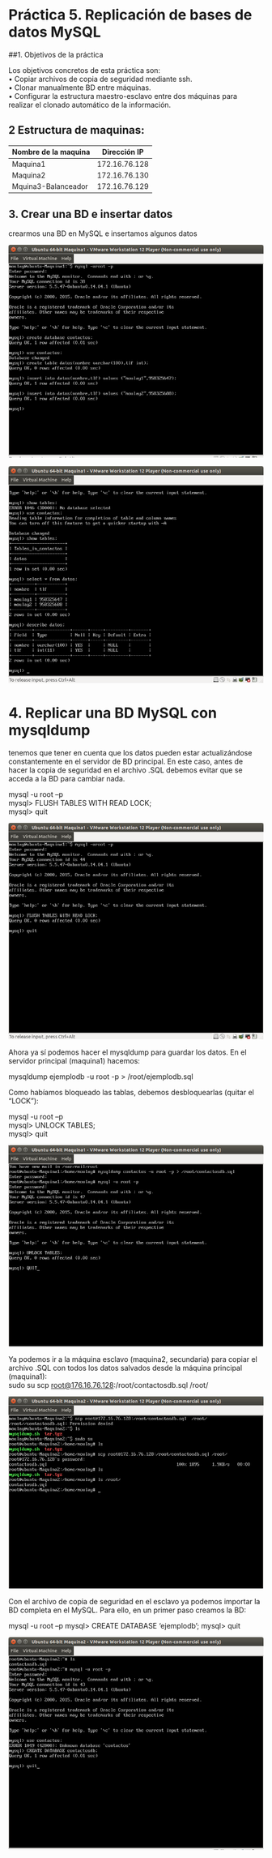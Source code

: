 # Práctica 5. Replicación de bases de datos MySQL

##1. Objetivos de la práctica

Los objetivos concretos de esta práctica son:  
• Copiar archivos de copia de seguridad mediante ssh.  
• Clonar manualmente BD entre máquinas.  
• Configurar la estructura maestro-esclavo entre dos máquinas para realizar el
clonado automático de la información.

## 2 Estructura de  maquinas:

Nombre de la maquina | Dirección IP
-----------| -------------
Maquina1 |172.16.76.128
Maquina2 |172.16.76.130
Mquina3-Balanceador |172.16.76.129

## 3. Crear una BD e insertar datos

 crearmos una BD en MySQL e insertamos algunos datos

![imagen1](https://github.com/moulayrchid/swap1516/blob/master/practica5/imagen1.png)

![imagen2](https://github.com/moulayrchid/swap1516/blob/master/practica5/imagen2.png)


# 4. Replicar una BD MySQL con mysqldump
 tenemos que tener en cuenta que los datos pueden estar actualizándose constantemente en el servidor de BD principal. En este caso,
antes de hacer la copia de seguridad en el archivo .SQL debemos evitar que se acceda a la BD para cambiar nada.

mysql -u root –p  
mysql> FLUSH TABLES WITH READ LOCK;  
mysql> quit  

![imagen3](https://github.com/moulayrchid/swap1516/blob/master/practica5/imagen3.png)

Ahora ya sí podemos hacer el mysqldump para guardar los datos. En el servidor principal (maquina1) hacemos:  

mysqldump ejemplodb -u root -p > /root/ejemplodb.sql

Como habíamos bloqueado las tablas, debemos desbloquearlas (quitar el “LOCK”):  

mysql -u root –p  
mysql> UNLOCK TABLES;  
mysql> quit  

![imagen4](https://github.com/moulayrchid/swap1516/blob/master/practica5/imagen4.png)

Ya podemos ir a la máquina esclavo (maquina2, secundaria) para copiar el archivo
.SQL con todos los datos salvados desde la máquina principal (maquina1):  
sudo su
scp root@176.16.76.128:/root/contactosdb.sql /root/

![imagen5](https://github.com/moulayrchid/swap1516/blob/master/practica5/imagen5.png)

Con el archivo de copia de seguridad en el esclavo ya podemos importar la BD completa en el MySQL. Para ello, en un primer paso creamos la BD:  

mysql -u root –p
mysql> CREATE DATABASE ‘ejemplodb’;
mysql> quit

![imagen6](https://github.com/moulayrchid/swap1516/blob/master/practica5/imagen6.png)




















